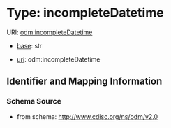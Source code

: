 # Type: incompleteDatetime



URI: [odm:incompleteDatetime](http://www.cdisc.org/ns/odm/v2.0/incompleteDatetime)

* [base](https://w3id.org/linkml/base): str

* [uri](https://w3id.org/linkml/uri): odm:incompleteDatetime









## Identifier and Mapping Information







### Schema Source


* from schema: http://www.cdisc.org/ns/odm/v2.0



